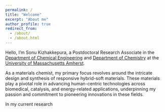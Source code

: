 ```yaml
---
permalink: /
title: "Welcome"
excerpt: "About me"
author_profile: true
redirect_from: 
  - /about/
  - /about.html
---
```


Hello, I’m Sonu Kizhakkepura, a Postdoctoral Research Associate in the [Department of Chemical Engineering](https://www.umass.edu/engineering/academics/departments/chemical-engineering) and [Department of Chemistry](https://www.umass.edu/chemistry/) at the [University of Massachusetts Amherst](https://www.umass.edu/). 

As a materials chemist, my primary focus revolves around the intricate design and synthesis of responsive hybrid-soft materials. These materials play a pivotal role in advancing human-centric technologies across biomedical, catalysis, and energy-related applications, underpinning my passion and commitment to pioneering innovations in these fields. 

In my current research 
